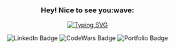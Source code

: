<div id="header" align="center">
  <h3>Hey! Nice to see you:wave:</h3>
  
  <a href="https://git.io/typing-svg"><img src="https://readme-typing-svg.demolab.com?font=Fira+Code&pause=1000&color=36F79E&center=true&width=435&lines=Front-End+Web+Developer;Who+always+enjoys+a+challenge" alt="Typing SVG" /></a>
  
  <div id="badges">
    <img src="https://img.shields.io/badge/LinkedIn-blue?style=for-the-badge&logo=linkedin&logoColor=white" alt="LinkedIn Badge"/>
    <img src="https://img.shields.io/badge/CodeWars-red?style=for-the-badge&logo=codewars&logoColor=white" alt="CodeWars Badge"/>
    <img src="https://img.shields.io/badge/CodeWars-success?style=for-the-badge&logo=googlechrome&logoColor=white" alt="Portfolio Badge"/>
  </div>
</div>


      
        
          
            
          
        
        
        
          
            
              
            
            
              
              
            
          
          
            
              
            
          
        
      


